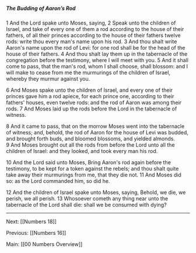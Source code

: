 ##### The Budding of Aaron’s Rod

1 And the Lord spake unto Moses, saying, 2 Speak unto the children of Israel, and take of every one of them a rod according to the house of their fathers, of all their princes according to the house of their fathers twelve rods: write thou every man's name upon his rod. 3 And thou shalt write Aaron's name upon the rod of Levi: for one rod shall be for the head of the house of their fathers. 4 And thou shalt lay them up in the tabernacle of the congregation before the testimony, where I will meet with you. 5 And it shall come to pass, that the man's rod, whom I shall choose, shall blossom: and I will make to cease from me the murmurings of the children of Israel, whereby they murmur against you.

6 And Moses spake unto the children of Israel, and every one of their princes gave him a rod apiece, for each prince one, according to their fathers' houses, even twelve rods: and the rod of Aaron was among their rods. 7 And Moses laid up the rods before the Lord in the tabernacle of witness. 

8 And it came to pass, that on the morrow Moses went into the tabernacle of witness; and, behold, the rod of Aaron for the house of Levi was budded, and brought forth buds, and bloomed blossoms, and yielded almonds. 9 And Moses brought out all the rods from before the Lord unto all the children of Israel: and they looked, and took every man his rod. 

10 And the Lord said unto Moses, Bring Aaron's rod again before the testimony, to be kept for a token against the rebels; and thou shalt quite take away their murmurings from me, that they die not. 11 And Moses did so: as the Lord commanded him, so did he.

12 And the children of Israel spake unto Moses, saying, Behold, we die, we perish, we all perish. 13 Whosoever cometh any thing near unto the tabernacle of the Lord shall die: shall we be consumed with dying?

---
Next: [[Numbers 18]]

Previous: [[Numbers 16]]

Main: [[00 Numbers Overview]]